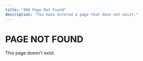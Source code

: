 ```yaml
---
title: "404 Page Not Found"
description: "You have entered a page that does not exist."
---
```


# PAGE NOT FOUND

This page doesn't exist.
